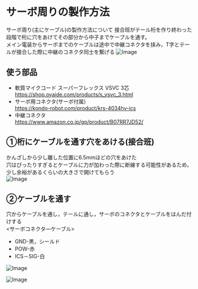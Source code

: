 # サーボ周りの製作方法
サーボ周り(主にケーブル)の製作方法について
接合班がテール桁を作り終わった段階で桁に穴をあけてその部分から中子までケーブルを通す。  
メイン電装からサーボまでのケーブルは途中で中継コネクタを挟み，T字とテールが接合した際に中継のコネクタ同士を繋げる
![Image](https://github.com/user-attachments/assets/3144c7ea-0470-4842-9ea3-f9c12fdfe161)


## 使う部品
* 軟質マイクコード スーパーフレックス VSVC 3芯  
  https://shop.oyaide.com/products/s_vsvc_3.html
* サーボ用コネクタ(サーボ付属)  
  https://kondo-robot.com/product/krs-4034hv-ics
* 中継コネクタ  
  https://www.amazon.co.jp/gp/product/B07RR7JD52/
## ➀桁にケーブルを通す穴をあける(接合班)
かんざしから少し離した位置に6.5mmほどの穴をあけた  
穴はぴったりすぎるとケーブルに力が加わった際に断線する可能性があるため，少し余裕があるくらいの大きさで開けてもらう  
![Image](https://github.com/user-attachments/assets/82a9f5be-6a7b-4f79-ba3b-fb1ea1238507)
## ➁ケーブルを通す
穴からケーブルを通し，テールに通し，サーボのコネクタとケーブルをはんだ付けする  
<サーボコネクタ―ケーブル>
* GND-黒，シールド
* POW-赤
* ICS－SIG-白

![Image](https://github.com/user-attachments/assets/6ee2fe46-75e6-4d64-8b9d-b426ce82bd12)

![Image](https://github.com/user-attachments/assets/57ca0cd3-527e-41e0-a6c4-02ed749c3211)


